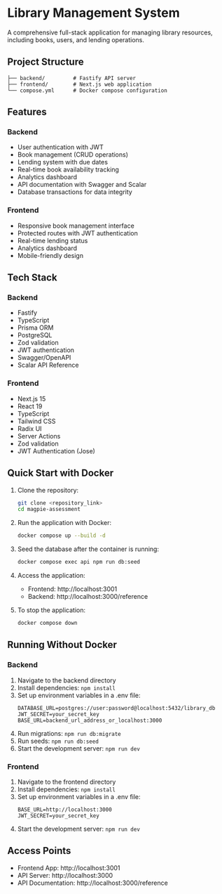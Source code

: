 # Library Management System
A comprehensive full-stack application for managing library resources, including books, users, and lending operations.

## Project Structure
```
├── backend/         # Fastify API server
├── frontend/        # Next.js web application
└── compose.yml      # Docker compose configuration
```

## Features
### Backend
- User authentication with JWT
- Book management (CRUD operations)
- Lending system with due dates
- Real-time book availability tracking
- Analytics dashboard
- API documentation with Swagger and Scalar
- Database transactions for data integrity
### Frontend
- Responsive book management interface
- Protected routes with JWT authentication
- Real-time lending status
- Analytics dashboard
- Mobile-friendly design
## Tech Stack
### Backend
- Fastify
- TypeScript
- Prisma ORM
- PostgreSQL
- Zod validation
- JWT authentication
- Swagger/OpenAPI
- Scalar API Reference
### Frontend
- Next.js 15
- React 19
- TypeScript
- Tailwind CSS
- Radix UI
- Server Actions
- Zod validation
- JWT Authentication (Jose)
## Quick Start with Docker
1. Clone the repository:
   ```bash
   git clone <repository_link>
   cd magpie-assessment
   ```
2. Run the application with Docker:
   ```bash
   docker compose up --build -d
   ```
3. Seed the database after the container is running:
   ```bash
   docker compose exec api npm run db:seed
   ```
4. Access the application:
   
   - Frontend: http://localhost:3001
   - Backend: http://localhost:3000/reference
5. To stop the application:
   ```bash
   docker compose down
   ```
## Running Without Docker
### Backend
1. Navigate to the backend directory
2. Install dependencies: `npm install`
3. Set up environment variables in a .env file:
   ```plaintext
   DATABASE_URL=postgres://user:password@localhost:5432/library_db
   JWT_SECRET=your_secret_key
   BASE_URL=backend_url_address_or_localhost:3000
   ```
4. Run migrations: `npm run db:migrate`
5. Run seeds: `npm run db:seed`
6. Start the development server: `npm run dev`
### Frontend
1. Navigate to the frontend directory
2. Install dependencies: `npm install`
3. Set up environment variables in a .env file:
   ```plaintext
   BASE_URL=http://localhost:3000 
   JWT_SECRET=your_secret_key
   ```
4. Start the development server: `npm run dev`
## Access Points
- Frontend App: http://localhost:3001
- API Server: http://localhost:3000
- API Documentation: http://localhost:3000/reference